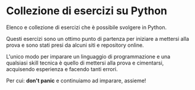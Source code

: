 # Collezione di esercizi su Python

Elenco e collezione di esercizi che è possibile svolgere in Python.

Questi esercizi sono un ottimo punto di partenza per iniziare a mettersi alla prova e sono stati presi da alcuni siti e repository online.

L'unico modo per imparare un linguaggio di programmazione e una qualsiasi skill tecnica è quello di mettersi alla prova e cimentarsi, acquisendo esperienza e facendo tanti errori.

Per cui: **don't panic** e continuiamo ad imparare, assieme!

